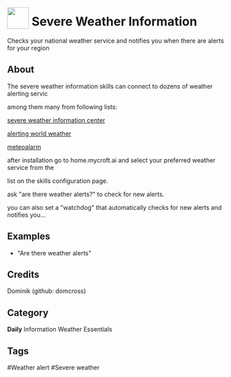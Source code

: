 # <img src="https://raw.githack.com/FortAwesome/Font-Awesome/master/svgs/solid/bolt.svg" card_color="#40DBB0" width="50" height="50" style="vertical-align:bottom"/> Severe Weather Information
Checks your national weather service and notifies you when there are alerts for your region

## About
The severe weather information skills can connect to dozens of weather alerting servic

among them many from following lists:

[severe weather information center](https://severe.worldweather.wmo.int/v2/sources.html)

[alerting world weather](https://alerting.worldweather.org/)

[meteoalarm](http://meteoalarm.eu/)

after installation go to home.mycroft.ai and select your preferred weather service from the

list on the skills configuration page.

ask "are there weather alerts?" to check for new alerts.

you can also set a "watchdog" that automatically checks for new alerts and notifies you...

## Examples
* "Are there weather alerts"

## Credits
Dominik (github: domcross)

## Category
**Daily**
Information
Weather
Essentials

## Tags
#Weather alert
#Severe weather

